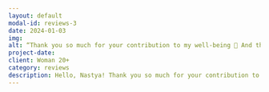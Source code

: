 ```yaml
---
layout: default
modal-id: reviews-3
date: 2024-01-03
img: 
alt: “Thank you so much for your contribution to my well-being 🥰 And thank you in general for our cozy and warm conversations, for the way you guide me so wonderfully.“
project-date: 
client: Woman 20+
category: reviews
description: Hello, Nastya! Thank you so much for your contribution to my well-being 🥰 And thank you in general for our cozy and warm conversations, for the way you guide me so wonderfully.The whole summer passed under the shadow of depression and apathy (even the memory of it feels vague and dark), but now I feel like I’m on a completely different wavelength. I perceive and analyze everything around me in a new way. Like the sun breaking through the clouds and clearing the sky!
---
```

